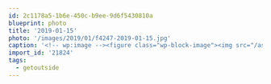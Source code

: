 ```yaml
---
id: 2c1178a5-1b6e-450c-b9ee-9d6f5430810a
blueprint: photo
title: '2019-01-15'
photo: '/images/2019/01/f4247-2019-01-15.jpg'
caption: '<!-- wp:image --><figure class="wp-block-image"><img src="/assets/images/2019/01/f4247-2019-01-15.jpg" /></figure><!-- /wp:image --><!-- wp:paragraph --><p>It''s a big world out there. It''d be a real shame if your spent all your time staring into this screen. #getoutside</p><!-- /wp:paragraph -->'
import_id: '21824'
tags:
  - getoutside
---
```

